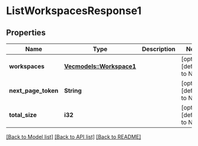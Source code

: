 # ListWorkspacesResponse1

## Properties
Name | Type | Description | Notes
------------ | ------------- | ------------- | -------------
**workspaces** | [**Vec<models::Workspace1>**](Workspace1.md) |  | [optional] [default to None]
**next_page_token** | **String** |  | [optional] [default to None]
**total_size** | **i32** |  | [optional] [default to None]

[[Back to Model list]](../README.md#documentation-for-models) [[Back to API list]](../README.md#documentation-for-api-endpoints) [[Back to README]](../README.md)


